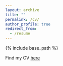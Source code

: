```yaml
---
layout: archive
title: ""
permalink: /cv/
author_profile: true
redirect_from:
  - /resume
---
```


{% include base_path %}

Find my CV [here](https://nataliabueno.github.io/files/cv_web.pdf) 

